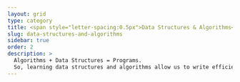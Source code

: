 ```yaml
---
layout: grid
type: category
title: <span style="letter-spacing:0.5px">Data Structures & Algorithms</span>
slug: data-structures-and-algorithms
sidebar: true
order: 2
description: >
  Algorithms + Data Structures = Programs.
  So, learning data structures and algorithms allow us to write efficient and optimized computer programs.
---
```

